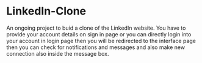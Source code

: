 # LinkedIn-Clone
An ongoing project to buid a clone of the LinkedIn website.
You have to provide your account details on sign in page or you can directly login into your account in login page then you will be redirected to the interface page then you can check for notifications and messages and also make new connection also inside the message box.
